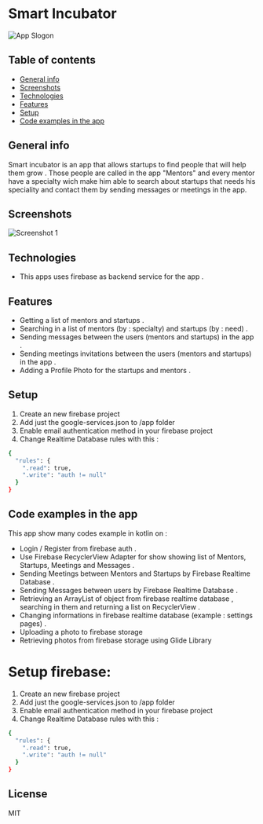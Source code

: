 # Smart Incubator
![App Slogon](https://i.imgur.com/CE32aob.png)

## Table of contents
* [General info](#general-info)
* [Screenshots](#screenshots)
* [Technologies](#technologies)
* [Features](#features)
* [Setup](#setup)
* [Code examples in the app](#code-examples-in-the-app)

## General info
Smart incubator is an app that allows startups to find people that will help them grow . Those people are called in the app "Mentors" and every mentor have a specialty wich make him able to search about startups that needs his speciality and contact them by sending messages or meetings in the app.

## Screenshots
![Screenshot 1](https://i.imgur.com/7DCO3r8.png)

## Technologies
* This apps uses firebase as backend service for the app .


## Features
* Getting a list of mentors and startups .
* Searching in a list of mentors (by : specialty) and startups (by : need) . 
* Sending messages between the users (mentors and startups) in the app . 
* Sending meetings invitations between the users (mentors and startups) in the app .  
* Adding a Profile Photo for the startups and mentors . 


## Setup
1. Create an new firebase project 
2. Add just the google-services.json to /app folder
3. Enable email authentication method in your firebase project
4. Change Realtime Database rules with this : 

```sh
{
  "rules": {
    ".read": true,
    ".write": "auth != null"
  }
}
```

## Code examples in the app 
This app show many codes example in kotlin on :
* Login / Register from firebase auth .  
* Use Firebase RecyclerView Adapter for show showing list of Mentors, Startups, Meetings and Messages .
* Sending Meetings between Mentors and Startups by Firebase Realtime Database . 
* Sending Messages between users by Firebase Realtime Database . 
* Retrieving an ArrayList of object from firebase realtime database , searching in them and returning a list on RecyclerView .
* Changing informations in firebase realtime database (example : settings pages) . 
* Uploading a photo to firebase storage 
* Retrieving photos from firebase storage using Glide Library 


# Setup firebase:
1. Create an new firebase project 
2. Add just the google-services.json to /app folder
3. Enable email authentication method in your firebase project
4. Change Realtime Database rules with this : 

```sh
{
  "rules": {
    ".read": true,
    ".write": "auth != null"
  }
}
```

License
----

MIT
